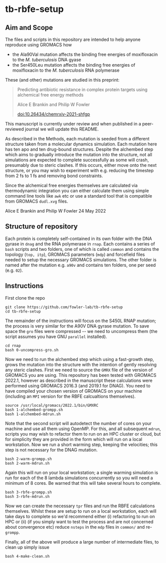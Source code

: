 # tb-rbfe-setup

## Aim and Scope

The files and scripts in this repository are intended to help anyone reproduce using GROMACS how 
* the Ala90Val mutation affects the binding free energies of moxifloxacin to the _M. tuberculosis_ DNA gyase
* the Ser450Leu mutation affects the binding free energies of moxifloxacin to the _M. tuberculosis_ RNA polymerase

These (and other) mutations are studied in this preprint:

> Predicting antibiotic resistance in complex protein targets using alchemical free energy methods
> 
> Alice E Brankin and Philip W Fowler
> 
> [doi:10.26434/chemrxiv-2021-shfgp](https://doi.org/10.26434/chemrxiv-2021-shfgp)

This manuscript is currently under review and when published in a peer-reviewed journal we will update this README.

As described in the Methods, each mutation is seeded from a different structure taken from a molecular dynamics simulation. Each mutation here has ten apo and ten drug-bound structures. Despite the alchembed step which aims to gradually introduce the mutation into the structure, not all simulations are expected to complete successfully as some will crash, presumably due to steric clashes. If this occurs, either move onto the next structure, or you may wish to experiment with e.g. reducing the timestep from 2 fs to 1 fs and removing bond constraints.

Since the alchemical free energies themselves are calculated via thermodynamic integration you can either calculate them using simple command line tools like `awk` etc or use a standard tool that is compatible from GROMACS `dudl.xvg` files.

Alice E Brankin and Philip W Fowler
24 May 2022

## Structure of repository

Each protein is completely self-contained in its own folder with the DNA gyrase in `dnag` and the RNA polymerase in `rnap`. Each contains a series of `bash` scripts and two folders, one of which is called `common` and contains the topology (`top, itp`), GROMACS parameters (`mdp`) and forcefield files needed to setup the necessary GROMACS simulations. The other folder is named after the mutation e.g. `a90v` and contains ten folders, one per seed (e.g. `02`). 

## Instructions

First clone the repo

```
git clone https://github.com/fowler-lab/tb-rbfe-setup
cd tb-rbfe-setup
```
The remainder of the instructions will focus on the S450L RNAP mutation; the process is very similar for the A90V DNA gyrase mutation. To save space the `gro` files were compressed -- we need to uncompress them (the script assumes you have GNU `parallel` installed).

```
cd rnap
bash 0-uncompress-gro.sh
```

Now we need to run the alchembed step which using a fast-growth step, grows the mutation into the structure with the intention of gently resolving any steric clashes. First we need to source the `GMRX` file of the version of GROMACS you are using. This repository has been tested with GROMACS 2022.1, however as described in the manuscript these calculations were performed using GROMACS 2016.3 (and 2019.1 for DNAG). You need to have compiled your chosen version of GROMACS on your machine (including an `MPI` version for the RBFE calcualtions themselves).

```
source /usr/local/gromacs/2022.1/bin/GMXRC
bash 1-alchembed-grompp.sh
bash 1-alchembed-mdrun.sh
```

Note that the second script will autodetect the number of cores on your machine and use all them using OpenMP. For this, and all subsequent `mdrun`, scripts you may wish to refactor them to run on an HPC cluster or cloud, but for simplicity they are provided in the form which will run on a local workstation. Now we run a short warming step, keeping the velocities; this step is not necessary for the DNAG mutation.

```
bash 2-warm-grompp.sh
bash 2-warm-mdrun.sh
```

Again this will run on your local workstation; a single warming simulation is run for each of the 8 lambda simulations concurrently so you will need a minimum of 8 cores. Be warned that this will take several hours to complete.

```
bash 3-rbfe-grompp.sh
bash 3-rbfe-mdrun.sh
```

Now we can create the necessary `tpr` files and run the RBFE calculations themselves. Whilst these are setup to run on a local workstation, each will take days to complete so we'd recommend either (i) refactoring to run on HPC or (ii) (if you simply want to test the process and are not concerned about convergence etc) reduce `nsteps` in the `mdp` files in `common/` and re-`grompp`.

Finally, all of the above will produce a large number of intermediate files, to clean up simply issue

```
bash 4-make-clean.sh
```

















